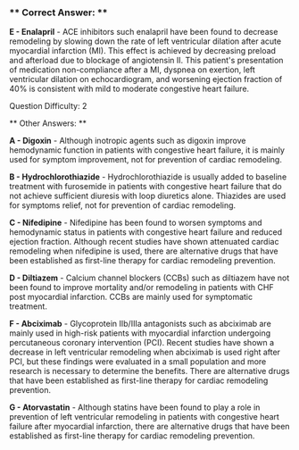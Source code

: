 ### ** Correct Answer: **

**E - Enalapril** - ACE inhibitors such enalapril have been found to decrease remodeling by slowing down the rate of left ventricular dilation after acute myocardial infarction (MI). This effect is achieved by decreasing preload and afterload due to blockage of angiotensin II. This patient's presentation of medication non-compliance after a MI, dyspnea on exertion, left ventricular dilation on echocardiogram, and worsening ejection fraction of 40% is consistent with mild to moderate congestive heart failure.

Question Difficulty: 2

** Other Answers: **

**A - Digoxin** - Although inotropic agents such as digoxin improve hemodynamic function in patients with congestive heart failure, it is mainly used for symptom improvement, not for prevention of cardiac remodeling.

**B - Hydrochlorothiazide** - Hydrochlorothiazide is usually added to baseline treatment with furosemide in patients with congestive heart failure that do not achieve sufficient diuresis with loop diuretics alone. Thiazides are used for symptoms relief, not for prevention of cardiac remodeling.

**C - Nifedipine** - Nifedipine has been found to worsen symptoms and hemodynamic status in patients with congestive heart failure and reduced ejection fraction. Although recent studies have shown attenuated cardiac remodeling when nifedipine is used, there are alternative drugs that have been established as first-line therapy for cardiac remodeling prevention.

**D - Diltiazem** - Calcium channel blockers (CCBs) such as diltiazem have not been found to improve mortality and/or remodeling in patients with CHF post myocardial infarction. CCBs are mainly used for symptomatic treatment.

**F - Abciximab** - Glycoprotein IIb/IIIa antagonists such as abciximab are mainly used in high-risk patients with myocardial infarction undergoing percutaneous coronary intervention (PCI). Recent studies have shown a decrease in left ventricular remodeling when abciximab is used right after PCI, but these findings were evaluated in a small population and more research is necessary to determine the benefits. There are alternative drugs that have been established as first-line therapy for cardiac remodeling prevention.

**G - Atorvastatin** - Although statins have been found to play a role in prevention of left ventricular remodeling in patients with congestive heart failure after myocardial infarction, there are alternative drugs that have been established as first-line therapy for cardiac remodeling prevention.

